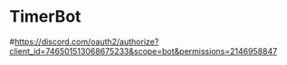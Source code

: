 # TimerBot


#https://discord.com/oauth2/authorize?client_id=746501513068675233&scope=bot&permissions=2146958847

